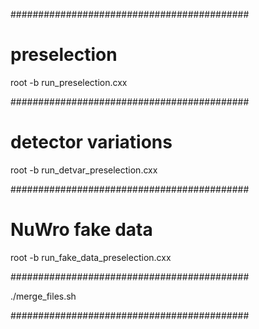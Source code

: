 ###########################################

# preselection

root -b run_preselection.cxx

###########################################

# detector variations

root -b run_detvar_preselection.cxx

###########################################

# NuWro fake data

root -b run_fake_data_preselection.cxx

###########################################

./merge_files.sh

###########################################


